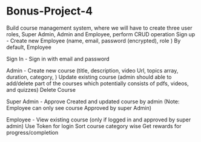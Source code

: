 # Bonus-Project-4
Build course management system, where we will have to create three user roles, Super Admin, Admin and Employee, perform CRUD operation 
Sign up - 
Create new Employee (name, email, password (encrypted), role )
By default, Employee

Sign In - 
Sign in with email and password

Admin - 
Create new course (title, description, video Url, topics array, duration, category, )
Update existing course (admin should able to add/delete part of the courses which potentially consists of pdfs, videos, and quizzes)
Delete Course

Super Admin - 
Approve Created and updated course by admin (Note: Employee can only see course Approved by super Admin)

Employee - 
View existing course (only if logged in and approved by super admin)
Use Token for login
Sort course category wise
Get rewards for progress/completion

